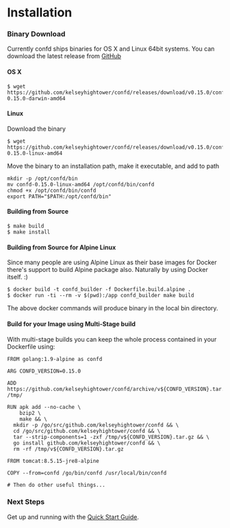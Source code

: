 # Installation

### Binary Download

Currently confd ships binaries for OS X and Linux 64bit systems. You can download the latest release from [GitHub](https://github.com/kelseyhightower/confd/releases)

#### OS X

```
$ wget https://github.com/kelseyhightower/confd/releases/download/v0.15.0/confd-0.15.0-darwin-amd64
```

#### Linux

Download the binary
```
$ wget https://github.com/kelseyhightower/confd/releases/download/v0.15.0/confd-0.15.0-linux-amd64
```
Move the binary to an installation path, make it executable, and add to path
```
mkdir -p /opt/confd/bin
mv confd-0.15.0-linux-amd64 /opt/confd/bin/confd
chmod +x /opt/confd/bin/confd
export PATH="$PATH:/opt/confd/bin"
```

#### Building from Source

```
$ make build
$ make install
```

#### Building from Source for Alpine Linux

Since many people are using Alpine Linux as their base images for Docker there's support to build Alpine package also. Naturally by using Docker itself. :)

```
$ docker build -t confd_builder -f Dockerfile.build.alpine .
$ docker run -ti --rm -v $(pwd):/app confd_builder make build
```
The above docker commands will produce binary in the local bin directory.

#### Build for your Image using Multi-Stage build

With multi-stage builds you can keep the whole process contained in your Dockerfile using:

```
FROM golang:1.9-alpine as confd

ARG CONFD_VERSION=0.15.0

ADD https://github.com/kelseyhightower/confd/archive/v${CONFD_VERSION}.tar.gz /tmp/

RUN apk add --no-cache \
    bzip2 \
    make && \
  mkdir -p /go/src/github.com/kelseyhightower/confd && \
  cd /go/src/github.com/kelseyhightower/confd && \
  tar --strip-components=1 -zxf /tmp/v${CONFD_VERSION}.tar.gz && \
  go install github.com/kelseyhightower/confd && \
  rm -rf /tmp/v${CONFD_VERSION}.tar.gz

FROM tomcat:8.5.15-jre8-alpine

COPY --from=confd /go/bin/confd /usr/local/bin/confd

# Then do other useful things...
```

### Next Steps

Get up and running with the [Quick Start Guide](quick-start-guide.md).
